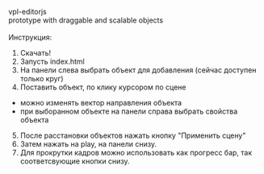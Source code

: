 vpl-editorjs<br>
prototype with draggable and scalable objects
 <br><br>
 Инструкция:<br>
 1. Скачать!<br>
 2. Запусть index.html<br>
 3. На панели слева выбрать объект для добавления (сейчас доступен только круг)<br>
 4. Поставить объект, по клику курсором по сцене<br>
   - можно изменять вектор направления объекта <br>
   - при выборанном объекте на панели справа выбрать свойства объекта<br>
 5. После расстановки объектов нажать кнопку "Применить сцену"<br>
 6. Затем нажать на play, на панели снизу.<br>
 7. Для прокрутки кадров можно использовать как прогресс бар, так соответсвующие кнопки снизу.<br>
